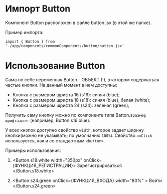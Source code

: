 # Импорт Button

Компонент Button расположен в файле button.jsx (в этой же папке).

Пример импорта:

`import { Button } from './app/components/commonComponents/button/button.jsx'`

# Использование Button

Сама по себе переменная Button - ОБЪЕКТ (!), в котором содержаться частые кнопки.
На данный момент в нем доступны:

-   Кнопка с размером шрифта 16 (s16): синяя (blue);
-   Кнопка с размером шрифта 18 (s18): синяя (blue), белая (white);
-   Кнопка с размером шрифта 24 (s24): зеленая (green);

Получить саму кнопку можно по компоненте типа Batton.s`размер шрифта`.`цвет` (например, Button.s16.blue).

У всех кнопок доступно свойство `width`, которое задает ширину кнопки(можно не указывать; по умолчанию `100%`).
Свойство `onClick` используется, как и со стандартным `<button>`.

Примеры использования:

1.  <Button.s18.white width="350px" onClick={ФУНКЦИЯ_РЕГИСТРАЦИИ}>
    Зарегистрироваться
    </Button.s18.white>

2.  <Button.s24.green onClick={ФУНКЦИЯ_ВХОДА} width="80%" >
    Войти
    </Button.s24.green>
